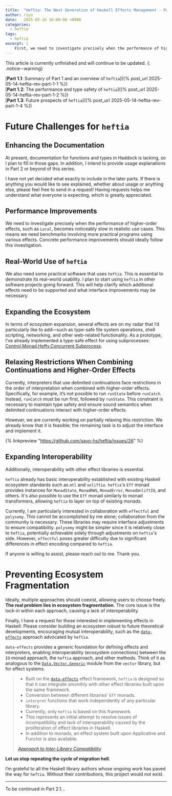 ```yaml
---
title:  "Heftia: The Next Generation of Haskell Effects Management - Part 1.3"
author: riyo
date:   2025-05-16 10:00:00 +0900
categories:
  - heftia
tags:
  - heftia
excerpt: |
    First, we need to investigate precisely when the performance of higher-order effects, such as `Local`, becomes noticeably slow in realistic use cases. This means we need benchmarks involving more practical programs using various effects. Concrete performance improvements should ideally follow this investigation.
---
```


This article is currently unfinished and will continue to be updated.
{: .notice--warning}

[**Part 1.1**: Summary of Part 1 and an overview of `heftia`]({% post_url 2025-05-14-heftia-rev-part-1-1 %})<br>
[**Part 1.2**: The performance and type safety of `heftia`]({% post_url 2025-05-14-heftia-rev-part-1-2  %})<br>
[**Part 1.3**: Future prospects of `heftia`]({% post_url 2025-05-14-heftia-rev-part-1-4  %})

# Future Challenges for `heftia`

## Enhancing the Documentation

At present, documentation for functions and types in Haddock is lacking, so I plan to fill in those gaps.
In addition, I intend to provide usage explanations in Part 2 or beyond of this series.

I have not yet decided what exactly to include in the later parts.
If there is anything you would like to see explained, whether about usage or anything else, please feel free to send in a request!
Having requests helps me understand what everyone is expecting, which is greatly appreciated.

## Performance Improvements

We need to investigate precisely when the performance of higher-order effects, such as `Local`, becomes noticeably slow in realistic use cases. This means we need benchmarks involving more practical programs using various effects. Concrete performance improvements should ideally follow this investigation.

## Real-World Use of `heftia`

We also need some practical software that uses `heftia`. This is essential to demonstrate its real-world usability. I plan to start using `heftia` in other software projects going forward. This will help clarify which additional effects need to be supported and what interface improvements may be necessary.

## Expanding the Ecosystem

In terms of ecosystem expansion, several effects are on my radar that I’d particularly like to add—such as type-safe file system operations, shell scripting, networking, and other web-related functionality. As a prototype, I’ve already implemented a type-safe effect for using subprocesses: [Control.Monad.Hefty.Concurrent.Subprocess](https://hackage-content.haskell.org/package/heftia-effects-0.7.0.0/docs/Control-Monad-Hefty-Concurrent-Subprocess.html).

## Relaxing Restrictions When Combining Continuations and Higher-Order Effects

Currently, interpreters that use delimited continuations face restrictions in the order of interpretation when combined with higher-order effects.
Specifically, for example, it’s not possible to run `runState` before `runCatch`.
Instead, `runCatch` must be run first, followed by `runState`.
This constraint is necessary to maintain type safety and ensure sound semantics when delimited continuations interact with higher-order effects.

However, we are currently working on partially relaxing this restriction.
We already know that it is feasible; the remaining task is to adjust the interface and implement it.

{% linkpreview "https://github.com/sayo-hs/heftia/issues/26" %}

## Expanding Interoperability

Additionally, interoperability with other effect libraries is essential.

`heftia` already has basic interoperability established with existing Haskell ecosystem standards such as `mtl` and `unliftio`. `heftia`'s `Eff` monad provides instances for `MonadState`, `MonadRWS`, `MonadError`, `MonadUnliftIO`, and others. It's also possible to use the `Eff` monad similarly to monad transformers, allowing `heftia` to layer on top of existing monads.

Currently, I am particularly interested in collaboration with `effectful` and `polysemy`.
This cannot be accomplished by me alone; collaboration from the community is necessary.
These libraries may require interface adjustments to ensure compatibility.
`polysemy` might be simpler since it is relatively close to `heftia`, potentially achievable solely through adjustments on `heftia`'s side.
However, `effectful` poses greater difficulty due to significant differences in effect encoding compared to `heftia`.

If anyone is willing to assist, please reach out to me. Thank you.

# Preventing Ecosystem Fragmentation

Ideally, multiple approaches should coexist, allowing users to choose freely. **The real problem lies in ecosystem fragmentation.** The core issue is the lock-in within each approach, causing a lack of interoperability.

Finally, I have a request for those interested in implementing effects in Haskell:
Please consider building an ecosystem robust to future theoretical developments, encouraging mutual interoperability, such as the [`data-effects`](https://github.com/sayo-hs/data-effects) approach advocated by `heftia`.

`data-effects` provides a generic foundation for defining effects and interpreters, enabling interoperability (ecosystem connections) between the `IO` monad approach, the `heftia` approach, and other methods. Think of it as analogous to the [`Data.Vector.Generic`](https://hackage.haskell.org/package/vector-0.13.2.0/docs/Data-Vector-Generic.html) module from the `vector` library, but for effect systems.

> * Built on the [`data-effects`](https://github.com/sayo-hs/data-effects) effect framework, `heftia` is designed so that it can integrate smoothly with other effect libraries built upon the same framework.
> * Conversion between different libraries' `Eff` monads.
> * `interpret` functions that work independently of any particular library.
> * Currently, only `heftia` is based on this framework.
> * This represents an initial attempt to resolve issues of incompatibility and lack of interoperability caused by the proliferation of effect libraries in Haskell.
> * In addition to monads, an effect system built upon Applicative and Functor is also available.
>
> <cite><a href="https://github.com/sayo-hs/heftia/tree/master?tab=readme-ov-file#key-features">Approach to Inter-Library Compatibility</a></cite>

**Let us stop repeating the cycle of migration hell.**

I’m grateful to all the Haskell library authors whose ongoing work has paved the way for `heftia`.
Without their contributions, this project would not exist.

---

To be continued in Part 2.1...
